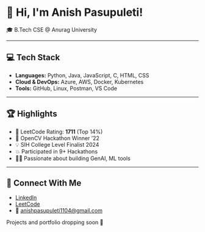 # 👋 Hi, I'm Anish Pasupuleti!                      
                                                       
🎓 B.Tech CSE @ Anurag University               
            
---                                                 
                                                     
## 💻 Tech Stack                                    
                           
- **Languages:** Python, Java, JavaScript, C, HTML, CSS                 
- **Cloud & DevOps:** Azure, AWS, Docker, Kubernetes      
- **Tools:** GitHub, Linux, Postman, VS Code   
 
---   
  
## 🏆 Highlights

- 🧠 LeetCode Rating: **1711** (Top 14%) 
- 🥇 OpenCV Hackathon Winner ’22
- 💡 SIH College Level Finalist 2024
- 💥 Participated in 9+ Hackathons
- 👨‍💻 Passionate about building GenAI, ML tools

--- 

## 🔗 Connect With Me

- [LinkedIn](https://www.linkedin.com/in/anishpasupuleti/)
- [LeetCode](https://leetcode.com/u/AnishSai/)
- 📧 anishpasupuleti1104@gmail.com

Projects and portfolio dropping soon 🚀

